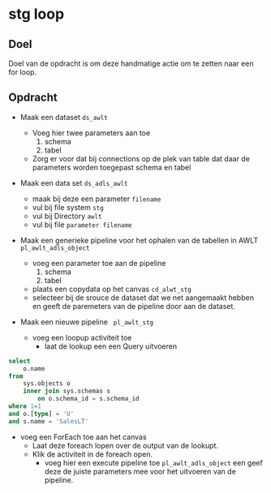 # stg loop 

## Doel
Doel van de opdracht is om deze handmatige actie om te zetten naar een for loop.

## Opdracht

- Maak een dataset ```ds_awlt```
    - Voeg hier twee parameters aan toe 
        1. schema
        2. tabel
    - Zorg er voor dat bij connections op de plek van table dat daar de parameters worden toegepast schema en tabel 

- Maak een data set ```ds_adls_awlt```
    - maak bij deze een parameter ```filename```
    - vul bij file system ```stg```
    - vul bij Directory ```awlt```
    - vul bij file ```parameter filename```

- Maak een generieke pipeline voor het ophalen van de tabellen in AWLT  ```pl_awlt_adls_object```
    - voeg een parameter toe aan de pipeline
        1. schema 
        2. tabel
    - plaats een copydata op het canvas ```cd_alwt_stg```
    - selecteer bij de srouce de dataset dat we net aangemaakt hebben en geeft de paremeters van de pipeline door aan de dataset.

- Maak een nieuwe pipeline ``` pl_awlt_stg```
    - voeg een loopup activiteit toe
        - laat de lookup een een Query uitvoeren 
``` sql
select 
	o.name
from 
	sys.objects o
	inner join sys.schemas s
		on o.schema_id = s.schema_id
where 1=1
and o.[type] = 'U'
and s.name = 'SalesLT' 

```

- voeg een ForEach toe aan het canvas
    - Laat deze foreach lopen over de output van de lookupt.
    - Klik de activiteit in de foreach open. 
        - voeg hier een execute pipeline toe ```pl_awlt_adls_object``` een geef deze de juiste parameters mee voor het uitvoeren van de pipeline.
